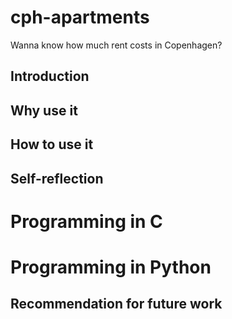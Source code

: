 # cph-apartments
Wanna know how much rent costs in Copenhagen?
## Introduction <br />

## Why use it <br />

## How to use it <br />

## Self-reflection <br />
# Programming in C <br />
# Programming in Python <br />

## Recommendation for future work <br />

